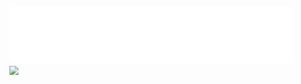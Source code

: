 <div align="center">
  <img src="header.svg" width="800" height="100" alt="soundeffects">
</div>


<a href="https://github.com/anuraghazra/github-readme-stats" class="stats">
  <img align="center" src="https://github-readme-stats.vercel.app/api?username=soundeffects&show_icons=true&theme=radical&count_private=true" />
</a>
